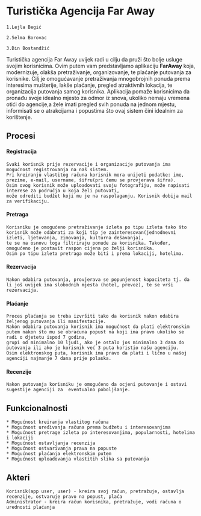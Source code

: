 # Turistička Agencija Far Away #

```
1.Lejla Begić

2.Selma Borovac

3.Din Bostandžić

```

Turistička agencija Far Away uvijek radi u cilju da pruži što bolje usluge svojim korisnicima. Ovim putem vam predstavljamo aplikaciju **FarAway** koja, modernizuje, olakša pretraživanje, organizovanje, te plaćanje putovanja za korisnike.
Cilj je omogućavanje pretraživanja mnogobrojnih ponuda prema interesima mušterije, lakše plaćanje, pregled atraktivnih lokacija, te organizacija putovanja samog korisnika.
Aplikacija pomaže korisnicima da pronađu svoje idealno mjesto za odmor iz snova, 
ukoliko nemaju vremena otići do agencije,a žele imati pregled svih ponuda na jednom mjestu, informisati se o atrakcijama i popustima što ovaj sistem čini idealnim za korištenje.

## Procesi ##

#### Registracija ####

```
Svaki korisnik prije rezervacije i organizacije putovanja ima mogućnost registrovanja na naš sistem. 
Pri kreiranju vlastitog računa korisnik mora unijeti podatke: ime, prezime, e-mail, username, šifru(pri čemu se provjerava šifra). 
Osim ovog korisnik može uploadovati svoju fotografiju, može napisati interese za područja u koja želi putovati,
može odrediti budžet koji mu je na raspolaganju. Korisnik dobija mail za verifikaciju.
```

#### Pretraga ####

```
Korisniku je omogućeno pretraživanje izleta po tipu izleta tako što korisnik može odabrati za koji tip je zainteresovan(jednodnevni izleti, ljetovanja, zimovanja, kulturna dešavanja), 
te se na osnovu toga filtriraju ponude za korisnika. Također, omogućeno je postavit raspon cijena po želji korisnika.
Osim po tipu izleta pretraga može biti i prema lokaciji, hotelima.
```

#### Rezervacija ####

```
Nakon odabira putovanja, provjerava se popunjenost kapaciteta tj. da li još uvijek ima slobodnih mjesta (hotel, prevoz), te se vrši rezervacija.
```

#### Plaćanje ####

```
Proces plaćanja se treba izvršiti tako da korisnik nakon odabira željenog putovanja ili manifestacije. 
Nakon odabira putovanja korisnik ima mogućnost da plati elektronskim putem nakon što mu se obraćuna popust na koji ima pravo ukoliko se radi o djetetu ispod 7 godina, 
grupi od minimalno 10 ljudi, ako je ostalo jos minimalno 3 dana do putovanja ili ako je korisnik već 3 puta koristio našu agenciju. 
Osim elektronskog puta, korisnik ima pravo da plati i lično u našoj agenciji najmanje 7 dana prije polaska.
```

#### Recenzije ####

```
Nakon putovanja korisniku je omogućeno da ocjeni putovanje i ostavi sugestije agenciji za  eventualno poboljšanje.
```

## Funkcionalnosti ##

```
* Mogućnost kreiranja vlastitog računa
* Mogućnost uređivanja računa prema budžetu i interesovanjima
* Mogućnost pretrage izleta po interesovanjima, popularnosti, hotelima i lokaciji
* Mogućnost ostavljanja recenzija 
* Mogućnost ostvarivanja prava na popuste 
* Mogućnost plaćanja elektronskim putem
* Mogućnost uploadovanja vlastitih slika sa putovanja 
```

## Akteri ##

```
Korisnik(app user, user) - kreira svoj račun, pretražuje, ostavlja recenzije, ostvaruje pravo na popust, plaća
Administrator - kreira račun korisnika, pretražuje, vodi računa o urednosti plaćanja
```


